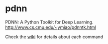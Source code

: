 pdnn
====

PDNN: A Python Toolkit for Deep Learning. http://www.cs.cmu.edu/~ymiao/pdnntk.html

Check the [wiki](https://github.com/yajiemiao/pdnn/wiki) for details about each command
